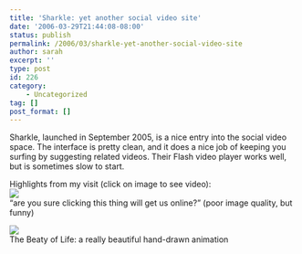 ```yaml
---
title: 'Sharkle: yet another social video site'
date: '2006-03-29T21:44:08-08:00'
status: publish
permalink: /2006/03/sharkle-yet-another-social-video-site
author: sarah
excerpt: ''
type: post
id: 226
category:
    - Uncategorized
tag: []
post_format: []
---
```

Sharkle, launched in September 2005, is a nice entry into the social video space. The interface is pretty clean, and it does a nice job of keeping you surfing by suggesting related videos. Their Flash video player works well, but is sometimes slow to start.

Highlights from my visit (click on image to see video):  
[![](https://www.ultrasaurus.com/images/blog/sharkle/hamster.jpg)](http://www.sharkle.com/video/63160/)  
“are you sure clicking this thing will get us online?” (poor image quality, but funny)

[![](https://www.ultrasaurus.com/images/blog/sharkle/beauty-of-life.jpg)](http://www.sharkle.com/video/35583/)  
The Beaty of Life: a really beautiful hand-drawn animation